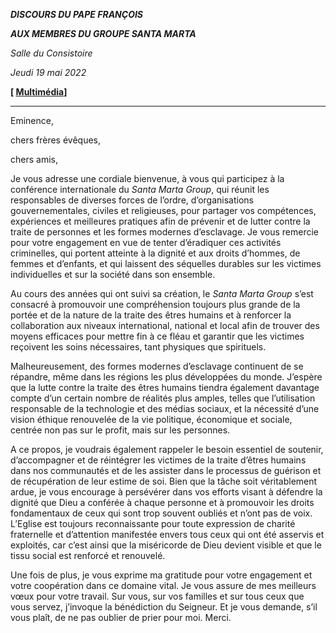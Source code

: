 ***DISCOURS DU PAPE FRANÇOIS***

***AUX MEMBRES DU GROUPE SANTA MARTA***

*Salle du Consistoire*

*Jeudi 19 mai 2022*

**[ [Multimédia](http://w2.vatican.va/content/francesco/fr/events/event.dir.html/content/vaticanevents/fr/2022/5/19/santa-marta-group.html)]**

* * *

Eminence,

chers frères évêques,

chers amis,

Je vous adresse une cordiale bienvenue, à vous qui participez à la conférence internationale du *Santa Marta Group*, qui réunit les responsables de diverses forces de l’ordre, d’organisations gouvernementales, civiles et religieuses, pour partager vos compétences, expériences et meilleures pratiques afin de prévenir et de lutter contre la traite de personnes et les formes modernes d’esclavage. Je vous remercie pour votre engagement en vue de tenter d’éradiquer ces activités criminelles, qui portent atteinte à la dignité et aux droits d’hommes, de femmes et d’enfants, et qui laissent des séquelles durables sur les victimes individuelles et sur la société dans son ensemble.

Au cours des années qui ont suivi sa création, le *Santa Marta Group* s’est consacré à promouvoir une compréhension toujours plus grande de la portée et de la nature de la traite des êtres humains et à renforcer la collaboration aux niveaux international, national et local afin de trouver des moyens efficaces pour mettre fin à ce fléau et garantir que les victimes reçoivent les soins nécessaires, tant physiques que spirituels.

Malheureusement, des formes modernes d’esclavage continuent de se répandre, même dans les régions les plus développées du monde. J’espère que la lutte contre la traite des êtres humains tiendra également davantage compte d’un certain nombre de réalités plus amples, telles que l’utilisation responsable de la technologie et des médias sociaux, et la nécessité d’une vision éthique renouvelée de la vie politique, économique et sociale, centrée non pas sur le profit, mais sur les personnes.

A ce propos, je voudrais également rappeler le besoin essentiel de soutenir, d’accompagner et de réintégrer les victimes de la traite d’êtres humains dans nos communautés et de les assister dans le processus de guérison et de récupération de leur estime de soi. Bien que la tâche soit véritablement ardue, je vous encourage à persévérer dans vos efforts visant à défendre la dignité que Dieu a conférée à chaque personne et à promouvoir les droits fondamentaux de ceux qui sont trop souvent oubliés et n’ont pas de voix. L’Eglise est toujours reconnaissante pour toute expression de charité fraternelle et d’attention manifestée envers tous ceux qui ont été asservis et exploités, car c’est ainsi que la miséricorde de Dieu devient visible et que le tissu social est renforcé et renouvelé.

Une fois de plus, je vous exprime ma gratitude pour votre engagement et votre coopération dans ce domaine vital. Je vous assure de mes meilleurs vœux pour votre travail. Sur vous, sur vos familles et sur tous ceux que vous servez, j’invoque la bénédiction du Seigneur. Et je vous demande, s’il vous plaît, de ne pas oublier de prier pour moi. Merci.